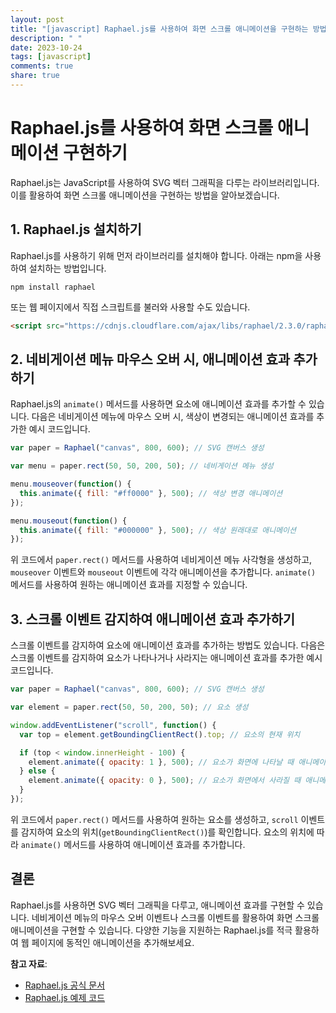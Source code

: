 ```yaml
---
layout: post
title: "[javascript] Raphael.js를 사용하여 화면 스크롤 애니메이션을 구현하는 방법은 무엇인가?"
description: " "
date: 2023-10-24
tags: [javascript]
comments: true
share: true
---
```


# Raphael.js를 사용하여 화면 스크롤 애니메이션 구현하기

Raphael.js는 JavaScript를 사용하여 SVG 벡터 그래픽을 다루는 라이브러리입니다. 이를 활용하여 화면 스크롤 애니메이션을 구현하는 방법을 알아보겠습니다.

## 1. Raphael.js 설치하기

Raphael.js를 사용하기 위해 먼저 라이브러리를 설치해야 합니다. 아래는 npm을 사용하여 설치하는 방법입니다.

```shell
npm install raphael
```

또는 웹 페이지에서 직접 스크립트를 불러와 사용할 수도 있습니다.

```html
<script src="https://cdnjs.cloudflare.com/ajax/libs/raphael/2.3.0/raphael.min.js"></script>
```

## 2. 네비게이션 메뉴 마우스 오버 시, 애니메이션 효과 추가하기

Raphael.js의 `animate()` 메서드를 사용하면 요소에 애니메이션 효과를 추가할 수 있습니다. 다음은 네비게이션 메뉴에 마우스 오버 시, 색상이 변경되는 애니메이션 효과를 추가한 예시 코드입니다.

```javascript
var paper = Raphael("canvas", 800, 600); // SVG 캔버스 생성

var menu = paper.rect(50, 50, 200, 50); // 네비게이션 메뉴 생성

menu.mouseover(function() {
  this.animate({ fill: "#ff0000" }, 500); // 색상 변경 애니메이션
});

menu.mouseout(function() {
  this.animate({ fill: "#000000" }, 500); // 색상 원래대로 애니메이션
});
```

위 코드에서 `paper.rect()` 메서드를 사용하여 네비게이션 메뉴 사각형을 생성하고, `mouseover` 이벤트와 `mouseout` 이벤트에 각각 애니메이션을 추가합니다. `animate()` 메서드를 사용하여 원하는 애니메이션 효과를 지정할 수 있습니다.

## 3. 스크롤 이벤트 감지하여 애니메이션 효과 추가하기

스크롤 이벤트를 감지하여 요소에 애니메이션 효과를 추가하는 방법도 있습니다. 다음은 스크롤 이벤트를 감지하여 요소가 나타나거나 사라지는 애니메이션 효과를 추가한 예시 코드입니다.

```javascript
var paper = Raphael("canvas", 800, 600); // SVG 캔버스 생성

var element = paper.rect(50, 50, 200, 50); // 요소 생성

window.addEventListener("scroll", function() {
  var top = element.getBoundingClientRect().top; // 요소의 현재 위치

  if (top < window.innerHeight - 100) {
    element.animate({ opacity: 1 }, 500); // 요소가 화면에 나타날 때 애니메이션
  } else {
    element.animate({ opacity: 0 }, 500); // 요소가 화면에서 사라질 때 애니메이션
  }
});
```

위 코드에서 `paper.rect()` 메서드를 사용하여 원하는 요소를 생성하고, `scroll` 이벤트를 감지하여 요소의 위치(`getBoundingClientRect()`)를 확인합니다. 요소의 위치에 따라 `animate()` 메서드를 사용하여 애니메이션 효과를 추가합니다.

## 결론

Raphael.js를 사용하면 SVG 벡터 그래픽을 다루고, 애니메이션 효과를 구현할 수 있습니다. 네비게이션 메뉴의 마우스 오버 이벤트나 스크롤 이벤트를 활용하여 화면 스크롤 애니메이션을 구현할 수 있습니다. 다양한 기능을 지원하는 Raphael.js를 적극 활용하여 웹 페이지에 동적인 애니메이션을 추가해보세요.

**참고 자료**:
- [Raphael.js 공식 문서](https://dmitrybaranovskiy.github.io/raphael/)
- [Raphael.js 예제 코드](https://github.com/DmitryBaranovskiy/raphael/tree/master/examples)